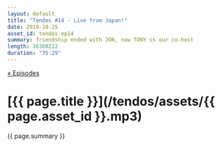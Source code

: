 ```yaml
---
layout: default
title: "Tendos #14 - Live from Japan!"
date: 2019-10-25
asset_id: tendos-ep14
summary: friendship ended with JON, now TONY is our co-host
length: 36360222
duration: "35:29"
---
```

[« Episodes](/tendos/episodes)

# [{{ page.title }}](/tendos/assets/{{ page.asset_id }}.mp3)
{{ page.summary }}
